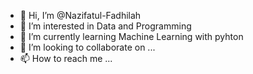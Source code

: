 - 👋 Hi, I’m @Nazifatul-Fadhilah
- 👀 I’m interested in Data and Programming 
- 🌱 I’m currently learning Machine Learning with pyhton
- 💞️ I’m looking to collaborate on ...
- 📫 How to reach me ...

<!---
Nazifatul-Fadhilah/Nazifatul-Fadhilah is a ✨ special ✨ repository because its `README.md` (this file) appears on your GitHub profile.
You can click the Preview link to take a look at your changes.
--->
